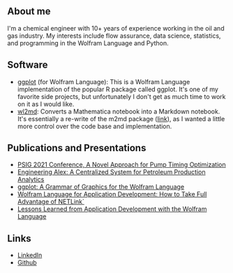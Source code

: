 ## About me

I'm a chemical engineer with 10+ years of experience working in the oil and gas industry. My interests include flow assurance, data science, statistics, and programming in the Wolfram Language and Python.

## Software
- [ggplot](https://github.com/ayule89/ggplot) (for Wolfram Language): This is a Wolfram Language implementation of the popular R package called ggplot. It's one of my favorite side projects, but unfortunately I don't get as much time to work on it as I would like.
- [wl2md](https://github.com/ayule89/wl2md): Converts a Mathematica notebook into a Markdown notebook. It's essentially a re-write of the m2md package ([link](https://github.com/kubaPod/M2MD)), as I wanted a little more control over the code base and implementation.

## Publications and Presentations
- [PSIG 2021 Conference, A Novel Approach for Pump Timing Optimization](https://onepetro.org/PSIGAM/proceedings-abstract/PSIG21/All-PSIG21/PSIG-2105/463593)
- [Engineering Alex: A Centralized System for Petroleum Production Analytics](https://www.wolfram.com/customer-stories/centralized-system-petroleum-production-analytics.html)
- [ggplot: A Grammar of Graphics for the Wolfram Language](https://www.youtube.com/watch?v=6dmKX_G4MBs)
- [Wolfram Language for Application Development: How to Take Full Advantage of NETLink`](https://www.youtube.com/watch?v=4kmJRv8wrl4)
- [Lessons Learned from Application Development with the Wolfram Language](https://www.youtube.com/watch?v=gKOfyGut59s)

## Links
- [LinkedIn](https://www.linkedin.com/in/andrew-yule-58571b5b/)
- [Github](https://github.com/ayule89)